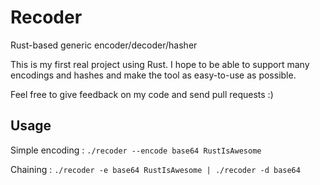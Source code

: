 # Recoder
Rust-based generic encoder/decoder/hasher 

This is my first real project using Rust. I hope to be able to support many encodings and hashes and make the tool as easy-to-use as possible.

Feel free to give feedback on my code and send pull requests :)


## Usage

Simple encoding :
`./recoder --encode base64 RustIsAwesome` 

Chaining :
`./recoder -e base64 RustIsAwesome | ./recoder -d base64` 